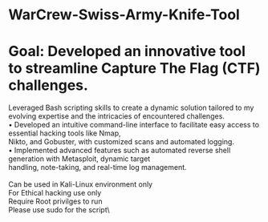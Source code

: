 # WarCrew-Swiss-Army-Knife-Tool
# Goal: Developed an innovative tool to streamline Capture The Flag (CTF) challenges.
Leveraged Bash scripting skills to create a dynamic solution tailored to my evolving expertise and the intricacies of encountered challenges.\
• Developed an intuitive command-line interface to facilitate easy access to essential hacking tools like Nmap,\
Nikto, and Gobuster, with customized scans and automated logging.\
• Implemented advanced features such as automated reverse shell generation with Metasploit, dynamic target\
handling, note-taking, and real-time log management.\
\
Can be used in Kali-Linux environment only\
For Ethical hacking use only\
Require Root privilges to run\
Please use sudo for the script\
